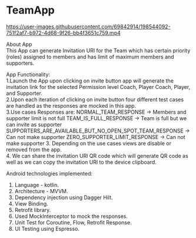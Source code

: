 
# TeamApp
https://user-images.githubusercontent.com/69842914/198544092-751f2af7-b972-4d68-9f26-bb4f3651c759.mp4

About App <br/>
This App can generate Invitation URl for the Team which has certain priority (roles) assigned to members and
has limit of maximum members and supporters.

App Functionality:<br/>
1.Launch the App upon clicking on invite button app will generate the invitation link for the selected 
Permission level Coach, Player Coach, Player, and Supporter. <br/>
2.Upon each iteration of clicking on invite button four different test cases are handled as the responses
are mocked in this app.<br/>
3.Use cases Responses are:
NORMAL_TEAM_RESPONSE -> Members and supporter limit is not full
TEAM_IS_FULL_RESPONSE -> Team is full but we can invite as supporter
SUPPORTERS_ARE_AVAILABLE_BUT_NO_OPEN_SPOT_TEAM_RESPONSE -> Can not make supporter
ZERO_SUPPORTER_LIMIT_RESPONSE -> Can not make supporter
3. Depending on the use cases views are disable or removed from the app.<br/>
4. We can share the invitation URl QR code which will generate QR code as well as we can copy the invitation URl to the device clipboard.

Android technologies implemented:<br/>
1. Language - kotlin.<br/>
2. Architecture - MVVM.<br/>
3. Dependency injection using Dagger Hilt.<br/>
4. View Binding.<br/>
5. Retrofit library.<br/>
6. Used MockInterceptor to mock the responses.<br/>
7. Unit Test for Coroutine, Flow, Retrofit Response.<br/>
8. UI Testing using Espresso.<br/>

